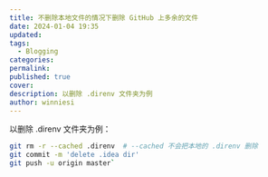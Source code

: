 ```yaml
---
title: 不删除本地文件的情况下删除 GitHub 上多余的文件
date: 2024-01-04 19:35
updated: 
tags:
  - Blogging
categories: 
permalink: 
published: true
cover: 
description: 以删除 .direnv 文件夹为例
author: winniesi
---
```


以删除 .direnv 文件夹为例：

```bash
git rm -r --cached .direnv  # --cached 不会把本地的 .direnv 删除
git commit -m 'delete .idea dir'
git push -u origin master`
```